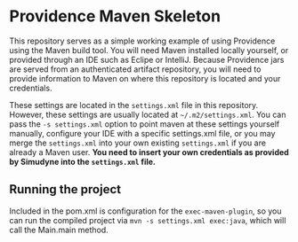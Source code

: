 # Providence Maven Skeleton

This repository serves as a simple working example of using Providence using the Maven build tool. You will need Maven 
installed locally yourself, or provided through an IDE such as Eclipe or IntelliJ. Because Providence jars are served
from an authenticated artifact repository, you will need to provide information to Maven on where this repository is
located and your credentials.

These settings are located in the `settings.xml` file in this repository. However, these settings are usually located at
`~/.m2/settings.xml`. You can pass the `-s settings.xml` option to point maven at these settings yourself manually,
configure your IDE with a specific settings.xml file, or you may merge the `settings.xml` into your own existing
`settings.xml` if you are already a Maven user. **You need to insert your own credentials as provided by Simudyne into
the `settings.xml` file.**

## Running the project

Included in the pom.xml is configuration for the `exec-maven-plugin`, so you can run the compiled project via
`mvn -s settings.xml exec:java`, which will call the Main.main method.
